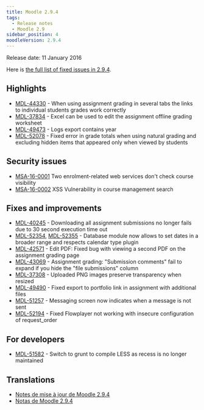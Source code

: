 ```yaml
---
title: Moodle 2.9.4
tags:
  - Release notes
  - Moodle 2.9
sidebar_position: 4
moodleVersion: 2.9.4
---
```

Release date: 11 January 2016

Here is [the full list of fixed issues in 2.9.4](https://tracker.moodle.org/secure/IssueNavigator!executeAdvanced.jspa?jqlQuery=project+%3D+mdl+AND+resolution+%3D+fixed+AND+fixVersion+in+%28%222.9.4%22%29+ORDER+BY+priority+DESC&runQuery=true&clear=true).

## Highlights

- [MDL-44330](https://tracker.moodle.org/browse/MDL-44330) - When using assignment grading in several tabs the links to individual students grades work correctly
- [MDL-37834](https://tracker.moodle.org/browse/MDL-37834) - Excel can be used to edit the assignment offline grading worksheet
- [MDL-49473](https://tracker.moodle.org/browse/MDL-49473) - Logs export contains year
- [MDL-52078](https://tracker.moodle.org/browse/MDL-52078) - Fixed error in grade totals when using natural grading and excluding hidden items that appeared only when viewed by students

## Security issues

- [MSA-16-0001](https://moodle.org/mod/forum/discuss.php?d=326205) Two enrolment-related web services don't check course visibility
- [MSA-16-0002](https://moodle.org/mod/forum/discuss.php?d=326206) XSS Vulnerability in course management search

## Fixes and improvements

- [MDL-40245](https://tracker.moodle.org/browse/MDL-40245) - Downloading all assignment submissions no longer fails due to 30 second execution time out
- [MDL-52354](https://tracker.moodle.org/browse/MDL-52354), [MDL-52355](https://tracker.moodle.org/browse/MDL-52355) - Database module now allows to set dates in a broader range and respects calendar type plugin
- [MDL-42571](https://tracker.moodle.org/browse/MDL-42571) - Edit PDF: Fixed bug with viewing a second PDF on the assignment grading page
- [MDL-43069](https://tracker.moodle.org/browse/MDL-43069) - Assignment grading: "Submission comments" fail to expand if you hide the "file submissions" column
- [MDL-37308](https://tracker.moodle.org/browse/MDL-37308) - Uploaded PNG images preserve transparency when resized
- [MDL-49490](https://tracker.moodle.org/browse/MDL-49490) - Fixed export to portfolio link in assignment with additional files
- [MDL-51257](https://tracker.moodle.org/browse/MDL-51257) - Messaging screen now indicates when a message is not sent
- [MDL-52194](https://tracker.moodle.org/browse/MDL-52194) - Fixed Flowplayer not working with insecure configuration of request_order

## For developers

- [MDL-51582](https://tracker.moodle.org/browse/MDL-51582) - Switch to grunt to compile LESS as recess is no longer maintained

## Translations

- [Notes de mise à jour de Moodle 2.9.4](https://docs.moodle.org/fr/Notes_de_mise_à_jour_de_Moodle_2.9.4)
- [Notas de Moodle 2.9.4](https://docs.moodle.org/es/Notas_de_Moodle_2.9.4)

